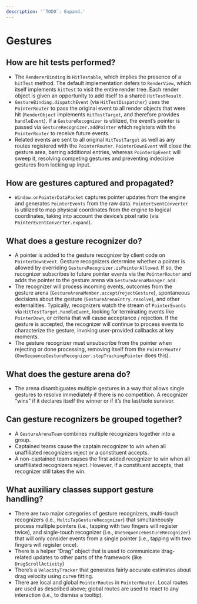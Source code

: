 ```yaml
---
description: '`TODO`: Expand.'
---
```


# Gestures


## How are hit tests performed?

* The `RendererBinding` is `HitTestable`, which implies the presence of a `hitTest` method. The default implementation defers to `RenderView`, which itself implements `hitTest` to visit the entire render tree. Each render object is given an opportunity to add itself to a shared `HitTestResult`.
* `GestureBinding.dispatchEvent` \(via `HitTestDispatcher`\) uses the `PointerRouter` to pass the original event to all render objects that were hit \(`RenderObject` implements `HitTestTarget`, and therefore provides `handleEvent`\). If a `GestureRecognizer` is utilized, the event’s pointer is passed via `GestureRecognizer.addPointer` which registers with the `PointerRouter` to receive future events.
* Related events are sent to all original `HitTestTarget` as well as any routes registered with the `PointerRouter`. `PointerDownEvent` will close the gesture area, barring additional entries, whereas `PointerUpEvent` will sweep it, resolving competing gestures and preventing indecisive gestures from locking up input.

## How are gestures captured and propagated?

* `Window.onPointerDataPacket` captures pointer updates from the engine and generates `PointerEvents` from the raw data. `PointerEventConverter` is utilized to map physical coordinates from the engine to logical coordinates, taking into account the device’s pixel ratio \(via `PointerEventConverter.expand`\). 

## What does a gesture recognizer do?

* A pointer is added to the gesture recognizer by client code on `PointerDownEvent`. Gesture recognizers determine whether a pointer is allowed by overriding `GestureRecognizer.isPointerAllowed`. If so, the recognizer subscribes to future pointer events via the `PointerRouter` and adds the pointer to the gesture arena via `GestureArenaManager.add`.
* The recognizer will process incoming events, outcomes from the gesture arena \(`GestureArenaMember.accept`/`rejectGesture`\), spontaneous decisions about the gesture \(`GestureArenaEntry.resolve`\), and other externalities. Typically, recognizers watch the stream of `PointerEvents` via `HitTestTarget.handleEvent`, looking for terminating events like `PointerDown`, or criteria that will cause acceptance / rejection. If the gesture is accepted, the recognizer will continue to process events to characterize the gesture, invoking user-provided callbacks at key moments.
* The gesture recognizer must unsubscribe from the pointer when rejecting or done processing, removing itself from the `PointerRouter` \(`OneSequenceGestureRecognizer.stopTrackingPointer` does this\).

## What does the gesture arena do?

* The arena disambiguates multiple gestures in a way that allows single gestures to resolve immediately if there is no competition. A recognizer “wins” if it declares itself the winner or if it’s the last/sole survivor.

## Can gesture recognizers be grouped together?

* A `GestureArenaTeam` combines multiple recognizers together into a group. 
* Captained teams cause the captain recognizer to win when all unaffiliated recognizers reject or a constituent accepts.
* A non-captained team causes the first added recognizer to win when all unaffiliated recognizers reject. However, if a constituent accepts, that recognizer still takes the win.

## What auxiliary classes support gesture handling?

* There are two major categories of gesture recognizers, multi-touch recognizers \(i.e., `MultiTapGestureRecognizer`\) that simultaneously process multiple pointers \(i.e., tapping with two fingers will register twice\), and single-touch recognizer \(i.e., `OneSequenceGestureRecognizer`\) that will only consider events from a single pointer \(i.e., tapping with two fingers will register once\). 
* There is a helper “Drag” object that is used to communicate drag-related updates to other parts of the framework \(like `DragScrollActivity`\)
* There’s a `VelocityTracker` that generates fairly accurate estimates about drag velocity using curve fitting.
* There are local and global `PointerRoutes` in `PointerRouter`. Local routes are used as described above; global routes are used to react to any interaction \(i.e., to dismiss a tooltip\).

